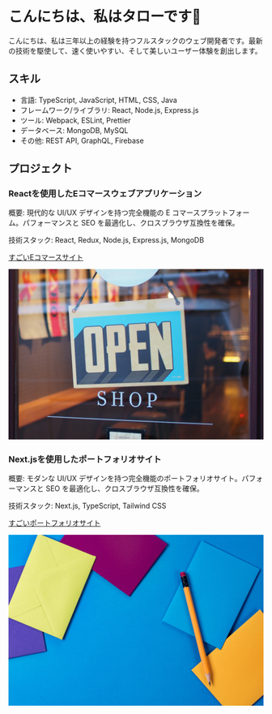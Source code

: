 # こんにちは、私はタローです👋

こんにちは、私は三年以上の経験を持つフルスタックのウェブ開発者です。最新の技術を駆使して、速く使いやすい、そして美しいユーザー体験を創出します。

## スキル

- 言語: TypeScript, JavaScript, HTML, CSS, Java
- フレームワーク/ライブラリ: React, Node.js, Express.js
- ツール: Webpack, ESLint, Prettier
- データベース: MongoDB, MySQL
- その他: REST API, GraphQL, Firebase

## プロジェクト

### Reactを使用したEコマースウェブアプリケーション

概要: 現代的な UI/UX デザインを持つ完全機能の E コマースプラットフォーム。パフォーマンスと SEO を最適化し、クロスブラウザ互換性を確保。

技術スタック: React, Redux, Node.js, Express.js, MongoDB

[すごいEコマースサイト](/#)

![](./e-commerce.jpg)

### Next.jsを使用したポートフォリオサイト

概要: モダンな UI/UX デザインを持つ完全機能のポートフォリオサイト。パフォーマンスと SEO を最適化し、クロスブラウザ互換性を確保。

技術スタック: Next.js, TypeScript, Tailwind CSS

[すごいポートフォリオサイト](/#)

![](./portfolio.jpg)

